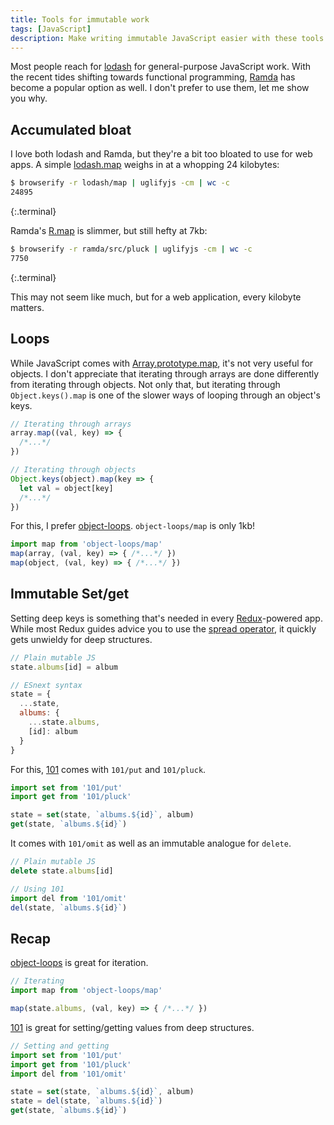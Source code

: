 ```yaml
---
title: Tools for immutable work
tags: [JavaScript]
description: Make writing immutable JavaScript easier with these tools.
---
```


Most people reach for [lodash] for general-purpose JavaScript work. With the recent tides shifting towards functional programming, [Ramda] has become a popular option as well. I don't prefer to use them, let me show you why.

## Accumulated bloat

I love both lodash and Ramda, but they're a bit too bloated to use for web apps. A simple [lodash.map](https://lodash.com/docs#map) weighs in at a whopping 24 kilobytes:

```sh
$ browserify -r lodash/map | uglifyjs -cm | wc -c
24895
```

{:.terminal}

Ramda's [R.map](http://ramdajs.com/0.21.0/docs/#map) is slimmer, but still hefty at 7kb:

```sh
$ browserify -r ramda/src/pluck | uglifyjs -cm | wc -c
7750
```

{:.terminal}

This may not seem like much, but for a web application, every kilobyte matters.

## Loops

While JavaScript comes with [Array.prototype.map](http://devdocs.io/javascript/global_objects/array/map), it's not very useful for objects. I don't appreciate that iterating through arrays are done differently from iterating through objects. Not only that, but iterating through `Object.keys().map` is one of the slower ways of looping through an object's keys.

```js
// Iterating through arrays
array.map((val, key) => {
  /*...*/
})

// Iterating through objects
Object.keys(object).map(key => {
  let val = object[key]
  /*...*/
})
```

For this, I prefer [object-loops](https://www.npmjs.com/package/object-loops). `object-loops/map` is only 1kb!

```js
import map from 'object-loops/map'
map(array, (val, key) => { /*...*/ })
map(object, (val, key) => { /*...*/ })
```

## Immutable Set/get

Setting deep keys is something that's needed in every [Redux]-powered app. While most Redux guides advice you to use the [spread operator](http://devguides.io/redux/introduction#the-spread-operator), it quickly gets unwieldy for deep structures.

```js
// Plain mutable JS
state.albums[id] = album

// ESnext syntax
state = {
  ...state,
  albums: {
    ...state.albums,
    [id]: album
  }
}
```

For this, [101](https://www.npmjs.com/package/101) comes with `101/put` and `101/pluck`.

```js
import set from '101/put'
import get from '101/pluck'

state = set(state, `albums.${id}`, album)
get(state, `albums.${id}`)
```

It comes with `101/omit` as well as an immutable analogue for `delete`.

```js
// Plain mutable JS
delete state.albums[id]

// Using 101
import del from '101/omit'
del(state, `albums.${id}`)
```

## Recap

[object-loops] is great for iteration.

```js
// Iterating
import map from 'object-loops/map'

map(state.albums, (val, key) => { /*...*/ })
```

[101] is great for setting/getting values from deep structures.

```js
// Setting and getting
import set from '101/put'
import get from '101/pluck'
import del from '101/omit'

state = set(state, `albums.${id}`, album)
state = del(state, `albums.${id}`)
get(state, `albums.${id}`)
```

[lodash]: http://lodash.com/
[Ramda]: http://ramdajs.com/
[Redux]: http://redux.js.org/
[object-loops]: https://www.npmjs.com/package/object-loops
[101]: https://www.npmjs.com/package/101
